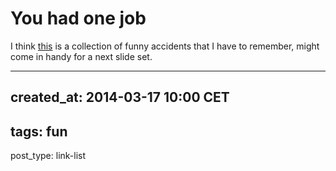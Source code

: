 # You had one job

I think [this][30] is a collection of funny accidents that I have to remember, might come in 
handy for a next slide set.

[30]: https://twitter.com/_youhadonejob

---
created_at: 2014-03-17 10:00 CET
---
tags: fun
---
post_type: link-list
